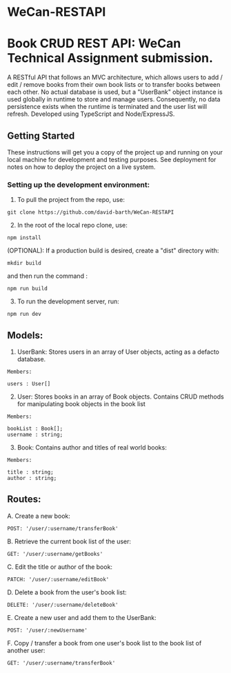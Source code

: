 # WeCan-RESTAPI

# Book CRUD REST API:  WeCan Technical Assignment submission. 

A RESTful API that follows an MVC architecture, which allows users to add / edit / remove books from their own book lists or to transfer books between each other.  No actual database is used, but a "UserBank" object instance is used globally in runtime to store and manage users.  Consequently, no data persistence exists when the runtime is terminated and the user list will refresh. Developed using TypeScript and Node/ExpressJS. 

## Getting Started

These instructions will get you a copy of the project up and running on your local machine for development and testing purposes. See deployment for notes on how to deploy the project on a live system.


### Setting up the development environment: 

1.  To pull the project from the repo, use: 

```
git clone https://github.com/david-barth/WeCan-RESTAPI
```

2.  In the root of the local repo clone, use: 

```
npm install
```

(OPTIONAL):  If a production build is desired, create a "dist" directory with: 

```
mkdir build 
```

and then run the command : 

```
npm run build
```


3. To run the development server, run: 

```
npm run dev
```


## Models: 

1. UserBank: Stores users in an array of User objects, acting as a defacto database. 

```
Members: 

users : User[]
```

2. User: Stores books in an array of Book objects. Contains CRUD methods for manipulating book objects in the book list
 
```
Members: 

bookList : Book[];
username : string; 
```
 
 
3. Book: Contains author and titles of real world books: 

```
Members: 

title : string; 
author : string; 
```


## Routes: 

A.  Create a new book: 

```
POST: '/user/:username/transferBook'
```

B. Retrieve the current book list of the user: 

```
GET: '/user/:username/getBooks'
```

C. Edit the title or author of the book: 

```
PATCH: '/user/:username/editBook'
```

D. Delete a book from the user's book list: 

```
DELETE: '/user/:username/deleteBook'
```

E. Create a new user and add them to the UserBank: 

```
POST: '/user/:newUsername'
```


F. Copy / transfer a book from one user's book list to the book list of another user: 

```
GET: '/user/:username/transferBook'
```

